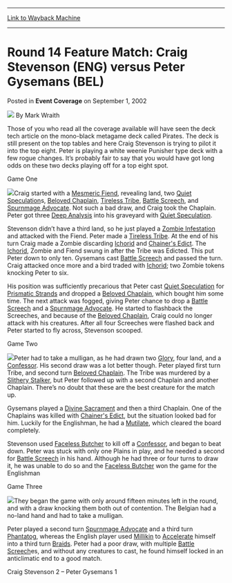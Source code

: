 
---
[Link to Wayback Machine](https://web.archive.org/web/20171031065526/https://magic.wizards.com/en/articles/archive/event-coverage/round-14-feature-match-craig-stevenson-eng-versus-peter-gysemans-bel)

[_metadata_:author]:- "Mark Wraith"
[_metadata_:description]:- "Those of you who read all the coverage available will have seen the deck tech article on the mono-black metagame deck called Pirates. The deck is still present on the top tables and here Craig Stevenson is trying to pilot it into the top eight. Peter is playing a white weenie Punisher type deck with a few rogue changes. It’s probably fair to say that you would have got long odds on these two decks playing off for a top eight spot.Game One"
[_metadata_:generator]:- "Drupal 7 (http://drupal.org)"
[_metadata_:node]:- "778041"
[_metadata_:publish_date]:- "2002-09-01"
[_metadata_:source]:- "div-main-content"
[_metadata_:title]:- "Round 14 Feature Match: Craig Stevenson (ENG) versus Peter Gysemans (BEL)"
[_metadata_:wayback_capture_timestamp]:- "2017-10-31 06:55:26"
[_metadata_:wayback_raw_url]:- "https://web.archive.org/web/20171031065526id_/https://magic.wizards.com/en/articles/archive/event-coverage/round-14-feature-match-craig-stevenson-eng-versus-peter-gysemans-bel"
[_metadata_:wayback_url]:- "https://magic.wizards.com/en/articles/archive/event-coverage/round-14-feature-match-craig-stevenson-eng-versus-peter-gysemans-bel"
---


Round 14 Feature Match: Craig Stevenson (ENG) versus Peter Gysemans (BEL)
=========================================================================



 Posted in **Event Coverage**
 on September 1, 2002 






![](https://media.magic.wizards.com/styles/auth_small/public/generic-avatar-150_92.png)
By Mark Wraith











Those of you who read all the coverage available will have seen the deck tech article on the mono-black metagame deck called Pirates. The deck is still present on the top tables and here Craig Stevenson is trying to pilot it into the top eight. Peter is playing a white weenie Punisher type deck with a few rogue changes. It’s probably fair to say that you would have got long odds on these two decks playing off for a top eight spot.

Game One

![](https://media.magic.wizards.com/image_legacy_migration/sideboard/images/gplon02/902.jpg)Craig started with a [Mesmeric Fiend](http://gatherer.wizards.com/Pages/Card/Details.aspx?name=Mesmeric+Fiend), revealing land, two [Quiet Speculation](http://gatherer.wizards.com/Pages/Card/Details.aspx?name=Quiet+Speculation)s, [Beloved Chaplain](http://gatherer.wizards.com/Pages/Card/Details.aspx?name=Beloved+Chaplain), [Tireless Tribe](http://gatherer.wizards.com/Pages/Card/Details.aspx?name=Tireless+Tribe), [Battle Screech](http://gatherer.wizards.com/Pages/Card/Details.aspx?name=Battle+Screech), and [Spurnmage Advocate](http://gatherer.wizards.com/Pages/Card/Details.aspx?name=Spurnmage+Advocate). Not such a bad draw, and Craig took the Chaplain. Peter got three [Deep Analysis](http://gatherer.wizards.com/Pages/Card/Details.aspx?name=Deep+Analysis) into his graveyard with [Quiet Speculation](http://gatherer.wizards.com/Pages/Card/Details.aspx?name=Quiet+Speculation).

Stevenson didn’t have a third land, so he just played a [Zombie Infestation](http://gatherer.wizards.com/Pages/Card/Details.aspx?name=Zombie+Infestation) and attacked with the Fiend. Peter made a [Tireless Tribe](http://gatherer.wizards.com/Pages/Card/Details.aspx?name=Tireless+Tribe). At the end of his turn Craig made a Zombie discarding [Ichorid](http://gatherer.wizards.com/Pages/Card/Details.aspx?name=Ichorid) and [Chainer's Edict](http://gatherer.wizards.com/Pages/Card/Details.aspx?name=Chainer%27s+Edict). The [Ichorid](http://gatherer.wizards.com/Pages/Card/Details.aspx?name=Ichorid), Zombie and Fiend swung in after the Tribe was Edicted. This put Peter down to only ten. Gysemans cast [Battle Screech](http://gatherer.wizards.com/Pages/Card/Details.aspx?name=Battle+Screech) and passed the turn. Craig attacked once more and a bird traded with [Ichorid](http://gatherer.wizards.com/Pages/Card/Details.aspx?name=Ichorid); two Zombie tokens knocking Peter to six.

His position was sufficiently precarious that Peter cast [Quiet Speculation](http://gatherer.wizards.com/Pages/Card/Details.aspx?name=Quiet+Speculation) for [Prismatic Strands](http://gatherer.wizards.com/Pages/Card/Details.aspx?name=Prismatic+Strands) and dropped a [Beloved Chaplain](http://gatherer.wizards.com/Pages/Card/Details.aspx?name=Beloved+Chaplain), which bought him some time. The next attack was fogged, giving Peter chance to drop a [Battle Screech](http://gatherer.wizards.com/Pages/Card/Details.aspx?name=Battle+Screech) and a [Spurnmage Advocate](http://gatherer.wizards.com/Pages/Card/Details.aspx?name=Spurnmage+Advocate). He started to flashback the Screeches, and because of the [Beloved Chaplain](http://gatherer.wizards.com/Pages/Card/Details.aspx?name=Beloved+Chaplain), Craig could no longer attack with his creatures. After all four Screeches were flashed back and Peter started to fly across, Stevenson scooped.

Game Two

![](https://media.magic.wizards.com/image_legacy_migration/sideboard/images/gplon02/903.jpg)Peter had to take a mulligan, as he had drawn two [Glory](http://gatherer.wizards.com/Pages/Card/Details.aspx?name=Glory), four land, and a [Confessor](http://gatherer.wizards.com/Pages/Card/Details.aspx?name=Confessor). His second draw was a lot better though. Peter played first turn Tribe, and second turn [Beloved Chaplain](http://gatherer.wizards.com/Pages/Card/Details.aspx?name=Beloved+Chaplain). The Tribe was murdered by a [Slithery Stalker](http://gatherer.wizards.com/Pages/Card/Details.aspx?name=Slithery+Stalker), but Peter followed up with a second Chaplain and another Chaplain. There’s no doubt that these are the best creature for the match up. 

Gysemans played a [Divine Sacrament](http://gatherer.wizards.com/Pages/Card/Details.aspx?name=Divine+Sacrament) and then a third Chaplain. One of the Chaplains was killed with [Chainer's Edict](http://gatherer.wizards.com/Pages/Card/Details.aspx?name=Chainer%27s+Edict), but the situation looked bad for him. Luckily for the Englishman, he had a [Mutilate](http://gatherer.wizards.com/Pages/Card/Details.aspx?name=Mutilate), which cleared the board completely. 

Stevenson used [Faceless Butcher](http://gatherer.wizards.com/Pages/Card/Details.aspx?name=Faceless+Butcher) to kill off a [Confessor](http://gatherer.wizards.com/Pages/Card/Details.aspx?name=Confessor), and began to beat down. Peter was stuck with only one Plains in play, and he needed a second for [Battle Screech](http://gatherer.wizards.com/Pages/Card/Details.aspx?name=Battle+Screech) in his hand. Although he had three or four turns to draw it, he was unable to do so and the [Faceless Butcher](http://gatherer.wizards.com/Pages/Card/Details.aspx?name=Faceless+Butcher) won the game for the Englishman

Game Three

![](https://media.magic.wizards.com/image_legacy_migration/sideboard/images/gplon02/904.jpg)They began the game with only around fifteen minutes left in the round, and with a draw knocking them both out of contention. The Belgian had a no-land hand and had to take a mulligan. 

Peter played a second turn [Spurnmage Advocate](http://gatherer.wizards.com/Pages/Card/Details.aspx?name=Spurnmage+Advocate) and a third turn [Phantatog](http://gatherer.wizards.com/Pages/Card/Details.aspx?name=Phantatog), whereas the English player used [Millikin](http://gatherer.wizards.com/Pages/Card/Details.aspx?name=Millikin) to [Accelerate](http://gatherer.wizards.com/Pages/Card/Details.aspx?name=Accelerate) himself into a third turn [Braids](http://gatherer.wizards.com/Pages/Card/Details.aspx?name=Braids). Peter had a poor draw, with multiple [Battle Screech](http://gatherer.wizards.com/Pages/Card/Details.aspx?name=Battle+Screech)es, and without any creatures to cast, he found himself locked in an anticlimatic end to a good match.

Craig Stevenson 2 – Peter Gysemans 1







